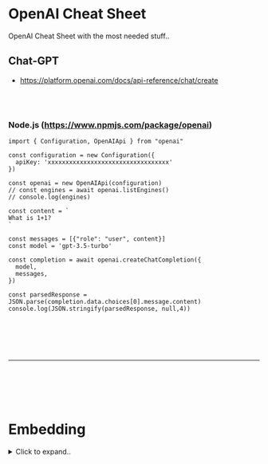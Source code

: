# OpenAI Cheat Sheet
OpenAI Cheat Sheet with the most needed stuff..




## Chat-GPT
- https://platform.openai.com/docs/api-reference/chat/create

<br><br>

### Node.js (https://www.npmjs.com/package/openai)
```
import { Configuration, OpenAIApi } from "openai"

const configuration = new Configuration({
  apiKey: 'xxxxxxxxxxxxxxxxxxxxxxxxxxxxxxxxxx'
})

const openai = new OpenAIApi(configuration)
// const engines = await openai.listEngines()
// console.log(engines)

const content = `
What is 1+1?
`

const messages = [{"role": "user", content}]
const model = 'gpt-3.5-turbo'

const completion = await openai.createChatCompletion({
  model,
  messages,
})

const parsedResponse = JSON.parse(completion.data.choices[0].message.content)
console.log(JSON.stringify(parsedResponse, null,4))
```
















<br><br>
<br><br>
___
<br><br>
<br><br>


# Embedding



<details><summary>Click to expand..</summary>

## Was sind Embeddings?

Embeddings sind numerische Repräsentationen (Vektoren von Fließkommazahlen) von Text, die dessen semantische Bedeutung erfassen. Die Distanz zwischen zwei Vektoren misst ihre Ähnlichkeit:
*   **Kleine Distanz**: Hohe Ähnlichkeit / Verwandtschaft
*   **Große Distanz**: Geringe Ähnlichkeit / Verwandtschaft

OpenAI's Text-Embeddings messen die Verwandtschaft von Text-Strings.

### Anwendungsfälle:
*   **Suche**: Ergebnisse nach Relevanz zu einer Suchanfrage ordnen.
*   **Clustering**: Text-Strings nach Ähnlichkeit gruppieren.
*   **Empfehlungen**: Ähnliche Items empfehlen.
*   **Anomalieerkennung**: Ausreißer mit geringer Verwandtschaft identifizieren.
*   **Diversitätsmessung**: Ähnlichkeitsverteilungen analysieren.
*   **Klassifikation**: Texte anhand des ähnlichsten Labels klassifizieren.

## Neue Embedding-Modelle (v3)

OpenAI bietet neue, leistungsstärkere Embedding-Modelle:
*   `text-embedding-3-small`
*   `text-embedding-3-large`

**Vorteile**:
*   Geringere Kosten
*   Höhere mehrsprachige Performanz
*   Neuer Parameter (`dimensions`), um die Größe des Embeddings zu steuern.

**Abrechnung**: Basiert auf der Anzahl der Tokens im Input. Siehe [Pricing-Seite](https://openai.com/pricing).

## Wie erhält man Embeddings?

Sende den Text-String zusammen mit dem Modellnamen an den Embeddings API-Endpunkt.

### Beispiel: Embeddings erstellen (Python)

```python
import OpenAI
from openai import OpenAI # Nötig für neuere Versionen

client = OpenAI() # API-Key wird typischerweise über Umgebungsvariable OPENAI_API_KEY gelesen

embedding_response = client.embeddings.create(
  model="text-embedding-3-small",
  input="Dein Text-String hier",
  encoding_format="float" # oder "base64"
  # dimensions=256 # Optional: Reduziert die Dimension des Embeddings
)

embedding_vector = embedding_response.data[0].embedding
# print(embedding_vector)
```

### Beispiel-Antwort (JSON):

```json
{
  "object": "list",
  "data": [
    {
      "object": "embedding",
      "index": 0,
      "embedding": [
        -0.006929283495992422,
        -0.005336422007530928,
        // ... weitere Zahlen
        -0.024047505110502243
      ]
    }
  ],
  "model": "text-embedding-3-small",
  "usage": {
    "prompt_tokens": 5,
    "total_tokens": 5
  }
}
```
Der Embedding-Vektor kann in einer Vektor-Datenbank gespeichert werden.

### Dimensionen von Embeddings:
*   `text-embedding-3-small`: Standardmäßig 1536 Dimensionen.
*   `text-embedding-3-large`: Standardmäßig 3072 Dimensionen.
*   Mit dem `dimensions`-Parameter kann die Länge des Embedding-Vektors reduziert werden, ohne dass die konzeptdarstellenden Eigenschaften verloren gehen (Trade-off zwischen Performance und Kosten/Ressourcen).

## Embedding-Modelle im Überblick

| Modell                   | ~ Seiten pro Dollar | Performance (MTEB) | Max. Input Tokens | Standard-Dimensionen |
| ------------------------ | ------------------- | -------------------- | ----------------- | -------------------- |
| `text-embedding-3-small` | 62.500              | 62.3%                | 8192              | 1536                 |
| `text-embedding-3-large` | 9.615               | 64.6%                | 8192              | 3072                 |
| `text-embedding-ada-002` | 12.500              | 61.0%                | 8192              | 1536                 |
*(Annahme: ~800 Tokens pro Seite)*

## Wichtige Anwendungsfälle & Techniken

### 1. Embeddings erstellen & speichern (Python mit Pandas)

```python
from openai import OpenAI
import pandas as pd # Annahme: df ist ein DataFrame mit einer Spalte 'combined_text'

client = OpenAI()

def get_embedding(text, model="text-embedding-3-small", dimensions=None):
    text = text.replace("\n", " ")
    params = {"input": [text], "model": model}
    if dimensions:
        params["dimensions"] = dimensions
    return client.embeddings.create(**params).data[0].embedding

# Beispiel für eine Spalte 'combined' in einem DataFrame 'df'
# df['embedding'] = df.combined.apply(lambda x: get_embedding(x, model='text-embedding-3-small'))
# df.to_csv('output/embedded_reviews.csv', index=False)

# Laden gespeicherter Embeddings (die als String gespeichert wurden)
# df = pd.read_csv('output/embedded_reviews.csv')
# df['embedding'] = df.embedding.apply(eval).apply(np.array) # np für numpy
```

### 2. Dimensionen reduzieren

*   **Empfohlen**: `dimensions`-Parameter beim API-Aufruf `embeddings.create()` nutzen.
    ```python
    response = client.embeddings.create(
        model="text-embedding-3-large",
        input="Text",
        dimensions=256 # Fordert ein Embedding mit 256 Dimensionen an
    )
    embedding = response.data[0].embedding
    ```
*   **Manuell (Fortgeschritten)**: Wenn Embeddings bereits generiert wurden, können sie gekürzt und L2-normalisiert werden.
    ```python
    import numpy as np

    def normalize_l2(x):
        x = np.array(x)
        if x.ndim == 1:
            norm = np.linalg.norm(x)
            if norm == 0:
                return x
            return x / norm
        else:
            norm = np.linalg.norm(x, 2, axis=1, keepdims=True)
            return np.where(norm == 0, x, x / norm)

    # Annahme: 'full_embedding' ist ein bereits generiertes Embedding
    # cut_dim_embedding = full_embedding[:256]
    # normalized_embedding = normalize_l2(cut_dim_embedding)
    ```
    Dies ermöglicht flexible Nutzung, z.B. wenn Vektor-Datenbanken eine maximale Dimension haben.

### 3. Textsuche (Ähnlichkeitssuche)

Dokumente anhand der Kosinus-Ähnlichkeit zwischen der Suchanfrage-Embedding und den Dokument-Embeddings finden.

```python
# from openai.embeddings_utils import cosine_similarity # Veraltet, selbst implementieren oder numpy nutzen
import numpy as np

def cosine_similarity(vec1, vec2):
    dot_product = np.dot(vec1, vec2)
    norm_vec1 = np.linalg.norm(vec1)
    norm_vec2 = np.linalg.norm(vec2)
    if norm_vec1 == 0 or norm_vec2 == 0:
        return 0.0 # oder Exception
    return dot_product / (norm_vec1 * norm_vec2)

# Annahme: df hat eine Spalte 'embedding' mit den Embeddings der Dokumente
# def search_documents(df, query_text, n=3, model="text-embedding-3-small"):
#     query_embedding = get_embedding(query_text, model=model)
#     df['similarities'] = df.embedding.apply(lambda x: cosine_similarity(x, query_embedding))
#     results = df.sort_values('similarities', ascending=False).head(n)
#     return results

# res = search_documents(df, 'köstliche Bohnen', n=3)
```

### 4. Code-Suche

Ähnlich wie Textsuche, aber auf Code-Snippets angewendet. Jede Funktion/Codeblock wird eingebettet. Natürliche Sprach-Query wird ebenfalls eingebettet und per Kosinus-Ähnlichkeit verglichen.

### 5. Empfehlungen (Recommendations)

Embeddings von Items (z.B. Artikelbeschreibungen) berechnen. Für ein Quell-Item die Items mit der höchsten Kosinus-Ähnlichkeit (kleinste Distanz) finden.

### 6. Datenvisualisierung (z.B. mit t-SNE)

Hochdimensionale Embeddings auf 2D reduzieren, um Cluster oder Beziehungen visuell darzustellen.

```python
# import pandas as pd
# from sklearn.manifold import TSNE
# import matplotlib.pyplot as plt
# import matplotlib

# Annahme: df['embedding'] enthält die Embeddings, df['Score'] die Bewertungen
# matrix = np.vstack(df.embedding.values) # Stapelt die Embedding-Arrays

# tsne = TSNE(n_components=2, perplexity=15, random_state=42, init='random', learning_rate=200)
# vis_dims = tsne.fit_transform(matrix)

# x = [v[0] for v in vis_dims]
# y = [v[1] for v in vis_dims]
# colors_map = {1:"red", 2:"darkorange", 3:"gold", 4:"turquoise", 5:"darkgreen"}
# color_indices = df.Score.map(colors_map)

# plt.scatter(x, y, c=color_indices, alpha=0.3)
# plt.title("Visualisierung mit t-SNE")
# plt.show()
```

### 7. Embeddings als Feature Encoder für ML-Algorithmen

Embeddings können als Input-Features für traditionelle ML-Modelle (Regression, Klassifikation) dienen, besonders wenn Freitext-Daten relevant sind.
*   **Regression**: Vorhersage eines numerischen Werts (z.B. Review-Score).
*   **Klassifikation**: Vorhersage einer Kategorie (z.B. Sentiment).

### 8. Zero-Shot Klassifikation

Klassifizierung ohne gelabelte Trainingsdaten.
1.  Embedde die Klassennamen oder kurze Beschreibungen der Klassen.
2.  Embedde den zu klassifizierenden Text.
3.  Vergleiche das Text-Embedding mit allen Klassen-Embeddings (Kosinus-Ähnlichkeit).
4.  Die Klasse mit der höchsten Ähnlichkeit wird vorhergesagt.

```python
# Beispiel: Sentiment-Klassifikation
# labels = ['negativ', 'positiv']
# label_embeddings = [get_embedding(label, model="text-embedding-3-small") for label in labels]

# def classify_sentiment(review_text, label_embeddings_list, model="text-embedding-3-small"):
#     review_embedding = get_embedding(review_text, model=model)
#     # similarity_negative = cosine_similarity(review_embedding, label_embeddings_list[0])
#     # similarity_positive = cosine_similarity(review_embedding, label_embeddings_list[1])
#     # return "positiv" if similarity_positive > similarity_negative else "negativ"

# prediction = classify_sentiment("Das Essen war fantastisch!", label_embeddings)
```

### 9. Clustering

Unüberwachtes Entdecken von Gruppen in Textdaten basierend auf der Ähnlichkeit der Embeddings (z.B. mit K-Means).

```python
# from sklearn.cluster import KMeans
# matrix = np.vstack(df.embedding.values)
# n_clusters = 4
# kmeans = KMeans(n_clusters=n_clusters, init='k-means++', random_state=42, n_init='auto')
# kmeans.fit(matrix)
# df['Cluster'] = kmeans.labels_
```

## FAQ

### Q: Token-Anzahl vor dem Embedden bestimmen?
**A**: Nutze `tiktoken`. Für v3-Modelle (`text-embedding-3-small`, `text-embedding-3-large`) die Kodierung `cl100k_base` verwenden.

```python
import tiktoken

def num_tokens_from_string(string: str, encoding_name: str = "cl100k_base") -> int:
    encoding = tiktoken.get_encoding(encoding_name)
    num_tokens = len(encoding.encode(string))
    return num_tokens

# print(num_tokens_from_string("tiktoken ist super!"))
```

### Q: K nächste Embedding-Vektoren schnell finden?
**A**: Vektor-Datenbanken verwenden (z.B. Pinecone, Weaviate, ChromaDB, FAISS).

### Q: Welche Distanzfunktion verwenden?
**A**: **Kosinus-Ähnlichkeit** wird empfohlen. OpenAI-Embeddings sind auf Länge 1 normalisiert, daher:
*   Kosinus-Ähnlichkeit kann schneller per Skalarprodukt berechnet werden.
*   Kosinus-Ähnlichkeit und Euklidische Distanz führen zu identischen Rankings.

### Q: Darf ich meine Embeddings online teilen?
**A**: Ja, Kunden besitzen Input und Output, inkl. Embeddings. Stelle sicher, dass der Inhalt keine Gesetze oder Nutzungsbedingungen verletzt.

### Q: Wissen v3 Embedding-Modelle über aktuelle Ereignisse Bescheid?
**A**: Nein, die Modelle (`text-embedding-3-large` und `text-embedding-3-small`) haben kein Wissen über Ereignisse nach **September 2021**. Dies ist meist weniger limitierend als bei Textgenerierungsmodellen, kann aber in Grenzfällen die Performance beeinflussen.


  
</details>





